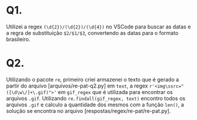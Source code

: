 # Q1.

Utilizei a regex `(\d{2})/(\d{2})/(\d{4})` no VSCode para buscar as datas e a regra de substituição `$2/$1/$3`,
convertendo as datas para o formato brasileiro.

# Q2.

Utilizando o pacote `re`, primeiro criei armazenei o texto que é gerado a partir do arquivo [arquivos/re-pat-q2.py]
em `text`, a regex `r'<img\ssrc="([\d\w\/]+\.gif)">'` em `gif_regex` que é utilizada para encontrar os arquivos `.gif`.
Utilizando `re.findall(gif_regex, text)` encontro todos os arquivos `.gif` e calculo a quantidade dos mesmos com a
função `len()`, a solução se encontra no arquivo [respostas/regex/re-pat/re-pat.py].